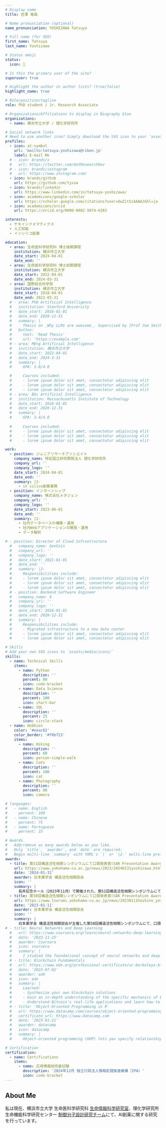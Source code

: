 ```yaml
---
# Display name
title: 吉澤 竜哉

# Name pronunciation (optional)
name_pronunciation: YOSHIZAWA Tatsuya

# Full name (for SEO)
first_name: Tatsuya
last_name: Yoshizawa

# Status emoji
status:
  icon: 🐤

# Is this the primary user of the site?
superuser: true

# Highlight the author in author lists? (true/false)
highlight_name: true

# Role/position/tagline
role: PhD student / Jr. Research Associate

# Organizations/Affiliations to display in Biography blox
organizations:
  - name: 横浜市立大学 / 理化学研究所

# Social network links
# Need to use another icon? Simply download the SVG icon to your `assets/media/icons/` folder.
profiles:
  - icon: at-symbol
    url: 'mailto:tatsuya.yoshizawa@riken.jp'
    label: E-mail Me
  # - icon: brands/x
  #   url: https://twitter.com/GetResearchDev
  # - icon: brands/instagram
  #   url: https://www.instagram.com/
  - icon: brands/github
    url: https://github.com/tyszw
  - icon: brands/linkedin
    url: https://www.linkedin.com/in/tatsuya-yoshizawa/
  - icon: academicons/google-scholar
    url: https://scholar.google.com/citations?user=OwZit5cAAAAJ&hl=ja
  - icon: academicons/orcid
    url: https://orcid.org/0000-0002-5074-6383

interests:
  - ケモインフォマティクス
  - 人工知能
  - インシリコ創薬

education:
  - area: 生命医科学研究科 博士後期課程
    institution: 横浜市立大学
    date_start: 2024-04-01
    date_end: ''
  - area: 生命医科学研究科 博士前期課程
    institution: 横浜市立大学
    date_start: 2022-04-01
    date_end: 2024-03-31
  - area: 国際総合科学部
    institution: 横浜市立大学
    date_start: 2018-04-01
    date_end: 2022-03-31
  # - area: PhD Artificial Intelligence
  #   institution: Stanford University
  #   date_start: 2016-01-01
  #   date_end: 2020-12-31
  #   summary: |
  #     Thesis on _Why LLMs are awesome_. Supervised by [Prof Joe Smith](https://example.com). Presented papers at 5 IEEE conferences with the contributions being published in 2 Springer journals.
  #   button:
  #     text: 'Read Thesis'
  #     url: 'https://example.com'
  # - area: MEng Artificial Intelligence
  #   institution: 横浜市立大学
  #   date_start: 2022-04-01
  #   date_end: 2024-3-31
  #   summary: |
  #     GPA: 3.8/4.0

  #     Courses included:
  #     - lorem ipsum dolor sit amet, consectetur adipiscing elit
  #     - lorem ipsum dolor sit amet, consectetur adipiscing elit
  #     - lorem ipsum dolor sit amet, consectetur adipiscing elit
  # - area: BSc Artificial Intelligence
  #   institution: Massachusetts Institute of Technology
  #   date_start: 2016-01-01
  #   date_end: 2020-12-31
  #   summary: |
  #     GPA: 3.4/4.0
      
  #     Courses included:
  #     - lorem ipsum dolor sit amet, consectetur adipiscing elit
  #     - lorem ipsum dolor sit amet, consectetur adipiscing elit
  #     - lorem ipsum dolor sit amet, consectetur adipiscing elit

work:
  - position: ジュニアリサーチアソシエイト
    company_name: 特定国立研究開発法人 理化学研究所
    company_url: ''
    company_logo: ''
    date_start: 2024-04-01
    date_end: ''
    summary: |2-
      - in silico創薬業務
  - position: インターンシップ
    company_name: 株式会社メタジェン
    company_url: ''
    company_logo: ''
    date_start: 2023-06-01
    date_end: ''
    summary: |2-
      - 社内データベースの構築・運用
      - 社内Webアプリケーションの開発・運用
      - データ解析

# - position: Director of Cloud Infrastructure
  #   company_name: GenCoin
  #   company_url: ''
  #   company_logo: ''
  #   date_start: 2021-01-01
  #   date_end: ''
  #   summary: |2-
  #     Responsibilities include:
  #     - lorem ipsum dolor sit amet, consectetur adipiscing elit
  #     - lorem ipsum dolor sit amet, consectetur adipiscing elit
  #     - lorem ipsum dolor sit amet, consectetur adipiscing elit
  # - position: Backend Software Engineer
  #   company_name: X
  #   company_url: ''
  #   company_logo: ''
  #   date_start: 2016-01-01
  #   date_end: 2020-12-31
  #   summary: |
  #     Responsibilities include:
  #     - Migrated infrastructure to a new data center
  #     - lorem ipsum dolor sit amet, consectetur adipiscing elit
  #     - lorem ipsum dolor sit amet, consectetur adipiscing elit

# Skills
# Add your own SVG icons to `assets/media/icons/`
skills:
  - name: Technical Skills
    items:
      - name: Python
        description: ''
        percent: 80
        icon: code-bracket
      - name: Data Science
        description: ''
        percent: 100
        icon: chart-bar
      - name: SQL
        description: ''
        percent: 25
        icon: circle-stack
  - name: Hobbies
    color: '#eeac02'
    color_border: '#f0bf23'
    items:
      - name: Hiking
        description: ''
        percent: 60
        icon: person-simple-walk
      - name: Cats
        description: ''
        percent: 100
        icon: cat
      - name: Photography
        description: ''
        percent: 80
        icon: camera

# languages:
#   - name: English
#     percent: 100
#   - name: Chinese
#     percent: 75
#   - name: Portuguese
#     percent: 25

# Awards.
#   Add/remove as many awards below as you like.
#   Only `title`, `awarder`, and `date` are required.
#   Begin multi-line `summary` with YAML's `|` or `|2-` multi-line prefix and indent 2 spaces below.
awards:
  - title: 第51回構造活性相関シンポジウムにて口頭発表賞(SAR Presentation Award)を受賞
    url: https://www.yokohama-cu.ac.jp/news/2023/20240131yoshizawa.html
    date: '2024-01-31'
    awarder: 日本薬学会 構造活性相関部会
    icon: ''
    summary: |
      長井記念ホール（2023年11月）で開催された、第51回構造活性相関シンポジウムにて口頭発表賞(SAR Presentation Award)を受賞しました。本受賞は2年連続の受賞となりました。
  - title: 第50回構造活性相関シンポジウムにて口頭発表賞(SAR Presentation Award)を受賞
    url: https://www.tsurumi.yokohama-cu.ac.jp/news/20230111hoshino_yoshizawa.html
    date: '2023-01-11'
    awarder: 日本薬学会 構造活性相関部会
    icon: ''
    summary: |
      日本薬学会 構造活性相関部会が主催した第50回構造活性相関シンポジウムにて、口頭発表賞(SAR Presentation Award)を受賞しました。
# - title: Neural Networks and Deep Learning
  #   url: https://www.coursera.org/learn/neural-networks-deep-learning
  #   date: '2023-11-25'
  #   awarder: Coursera
  #   icon: coursera
  #   summary: |
  #     I studied the foundational concept of neural networks and deep learning. By the end, I was familiar with the significant technological trends driving the rise of deep learning; build, train, and apply fully connected deep neural networks; implement efficient (vectorized) neural networks; identify key parameters in a neural network’s architecture; and apply deep learning to your own applications.
  # - title: Blockchain Fundamentals
  #   url: https://www.edx.org/professional-certificate/uc-berkeleyx-blockchain-fundamentals
  #   date: '2023-07-01'
  #   awarder: edX
  #   icon: edx
  #   summary: |
  #     Learned:
  #     - Synthesize your own blockchain solutions
  #     - Gain an in-depth understanding of the specific mechanics of Bitcoin
  #     - Understand Bitcoin’s real-life applications and learn how to attack and destroy Bitcoin, Ethereum, smart contracts and Dapps, and alternatives to Bitcoin’s Proof-of-Work consensus algorithm
  # - title: 'Object-Oriented Programming in R'
  #   url: https://www.datacamp.com/courses/object-oriented-programming-with-s3-and-r6-in-r
  #   certificate_url: https://www.datacamp.com
  #   date: '2023-01-21'
  #   awarder: datacamp
  #   icon: datacamp
  #   summary: |
  #     Object-oriented programming (OOP) lets you specify relationships between functions and the objects that they can act on, helping you manage complexity in your code. This is an intermediate level course, providing an introduction to OOP, using the S3 and R6 systems. S3 is a great day-to-day R programming tool that simplifies some of the functions that you write. R6 is especially useful for industry-specific analyses, working with web APIs, and building GUIs.

# Certification
certification:
  - name: Certifications
    items:
      - name: 応用情報技術者試験
        description: '2024年12月 独立行政法人情報処理推進機構（IPA）'
        icon: code-bracket
---
```


## About Me

私は現在、横浜市立大学 生命医科学研究科 [生命情報科学研究室](https://ycu-iil.github.io/cls-lab.jp.github.io/)、理化学研究所 生命機能科学研究センター [制御分子設計研究チーム](https://www.bdr.riken.jp/ja/research/labs/honma-t/index.html)にて、AI創薬に関する研究を行っています。
<!-- Chien Shiung Wu is a professor of artificial intelligence at the Stanford AI Lab. Her research interests include distributed robotics, mobile computing and programmable matter. She leads the Robotic Neurobiology group, which develops self-reconfiguring robots, systems of self-organizing robots, and mobile sensor networks. -->
